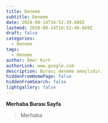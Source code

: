 ```yaml
---
title: Deneme
subtitle: Deneme
date: 2020-08-14T16:52:39.680Z
lastmod: 2020-08-14T16:52:40.669Z
draft: false
categories:
  - Deneme
tags:
  - deneme
author: Ömer Kurt
authorLink: www.google.com
description: Burası deneme amaçlıdır.
hiddenFromHomePage: false
hiddenFromSearch: false
lightgallery: false
---
```

**Merhaba Burası Sayfa**

> Merhaba 
